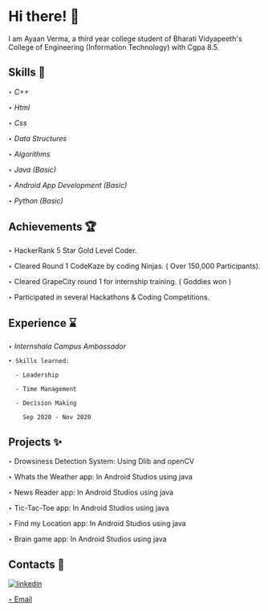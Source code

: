 
# Hi there! 👋

I am Ayaan Verma, a third year college student of Bharati Vidyapeeth's College of Engineering (Information Technology) with Cgpa 8.5.


## Skills 🌟
‣ *C++*

‣ *Html*

‣ *Css*

‣ *Data Structures*

‣ *Algorithms*

‣ *Java (Basic)*

‣ *Android App Development (Basic)*

‣ *Python (Basic)*


## Achievements 🏆
‣ HackerRank 5 Star Gold Level Coder. 

‣ Cleared Round 1 CodeKaze by coding Ninjas. ( Over 150,000 Participants).

‣ Cleared GrapeCity round 1 for internship training. ( Goddies won )

‣ Participated in several Hackathons & Coding Competitions.
## Experience ⌛
‣ *Internshala Campus Ambassador*

    ‣ Skills learned:
   
      - Leadership
    
      - Time Management
    
      - Decision Making
      
        Sep 2020 - Nov 2020


## Projects ✨
‣ Drowsiness Detection System: Using Dlib and openCV

‣ Whats the Weather app: In Android Studios using java

‣ News Reader app: In Android Studios using java

‣ Tic-Tac-Toe app: In Android Studios using java

‣ Find my Location app: In Android Studios using java

‣ Brain game app: In Android Studios using java


## Contacts 🤝
[![linkedin](https://img.shields.io/badge/linkedin-0A66C2?style=for-the-badge&logo=linkedin&logoColor=white)](https://www.linkedin.com/in/ayaan-verma-75a306186/)

[‣ Email](https://mail.google.com/mail/u/0/?tab=rm&ogbl#inbox?compose=CllgCJvlqLkKgJmPjWlqmTZDlTcsfzLVDbBhXvFrnPSZhsxGBbsMgsRbrmvkjTgQnmPxDNrMcxq)
